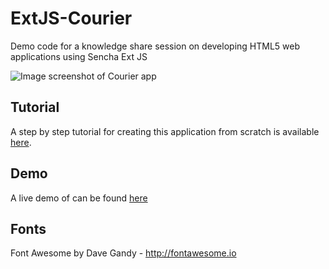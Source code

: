 # ExtJS-Courier
Demo code for a knowledge share session on developing HTML5 web applications using Sencha Ext JS

![Image screenshot of Courier app](http://lewiswatson.github.io/ExtJS-Courier/resources/courier-screenshot.png)

## Tutorial

A step by step tutorial for creating this application from scratch is available [here](tutorial.md).

## Demo

A live demo of can be found [here](http://lewiswatson.github.io/ExtJS-Courier/)

## Fonts

Font Awesome by Dave Gandy - http://fontawesome.io